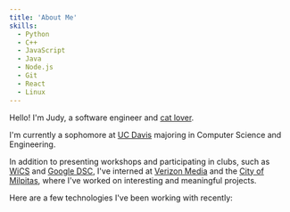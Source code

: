 ```yaml
---
title: 'About Me'
skills:
  - Python
  - C++
  - JavaScript
  - Java
  - Node.js
  - Git
  - React
  - Linux
---
```


Hello! I'm Judy, a software engineer and [cat lover](cat).

I'm currently a sophomore at [UC Davis](https://www.ucdavis.edu/) majoring in Computer Science and Engineering.

In addition to presenting workshops and participating in clubs, such as [WiCS](https://www.facebook.com/DavisWICS/) and [Google DSC](https://dsc.community.dev/), I've interned at [Verizon Media](https://www.verizonmedia.com/) and the [City of Milpitas](http://www.ci.milpitas.ca.gov/), where I've worked on interesting and meaningful projects.

Here are a few technologies I've been working with recently:
